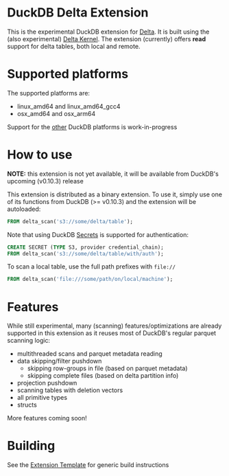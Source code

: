 # DuckDB Delta Extension
This is the experimental DuckDB extension for [Delta](https://delta.io/). It is built using the (also experimental) 
[Delta Kernel](https://github.com/delta-incubator/delta-kernel-rs). The extension (currently) offers **read** support for delta
tables, both local and remote.

# Supported platforms
The supported platforms are:
- linux_amd64 and linux_amd64_gcc4
- osx_amd64 and osx_arm64

Support for the [other](https://duckdb.org/docs/extensions/working_with_extensions#platforms) DuckDB platforms is 
work-in-progress

# How to use
**NOTE:** this extension is not yet available, it will be available from DuckDB's upcoming (v0.10.3) release

This extension is distributed as a binary extension. To use it, simply use one of its functions from DuckDB (>= v0.10.3)
and the extension will be autoloaded:
```SQL
FROM delta_scan('s3://some/delta/table');
```

Note that using DuckDB [Secrets](https://duckdb.org/docs/configuration/secrets_manager.html) is supported for authentication:

```SQL
CREATE SECRET (TYPE S3, provider credential_chain);
FROM delta_scan('s3://some/delta/table/with/auth');
```

To scan a local table, use the full path prefixes with `file://`
```SQL
FROM delta_scan('file:///some/path/on/local/machine');
```

# Features
While still experimental, many (scanning) features/optimizations are already supported in this extension as it reuses most of DuckDB's
regular parquet scanning logic:
- multithreaded scans and parquet metadata reading
- data skipping/filter pushdown
  - skipping row-groups in file (based on parquet metadata)
  - skipping complete files (based on delta partition info)
- projection pushdown
- scanning tables with deletion vectors
- all primitive types
- structs

More features coming soon!

# Building
See the [Extension Template](https://github.com/duckdb/extension-template) for generic build instructions
